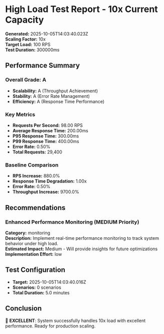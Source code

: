 # High Load Test Report - 10x Current Capacity

**Generated:** 2025-10-05T14:03:40.023Z  
**Scaling Factor:** 10x  
**Target Load:** 100 RPS  
**Test Duration:** 300000ms

## Performance Summary

### Overall Grade: A

- **Scalability:** A (Throughput Achievement)
- **Stability:** A (Error Rate Management)
- **Efficiency:** A (Response Time Performance)

### Key Metrics

- **Requests Per Second:** 98.00 RPS
- **Average Response Time:** 200.00ms
- **P95 Response Time:** 300.00ms
- **P99 Response Time:** 400.00ms
- **Error Rate:** 0.50%
- **Total Requests:** 29,400

### Baseline Comparison

- **RPS Increase:** 880.0%
- **Response Time Degradation:** 1.00x
- **Error Rate:** 0.50%
- **Throughput Increase:** 9700.0%

## Recommendations


### Enhanced Performance Monitoring (MEDIUM Priority)

**Category:** monitoring  
**Description:** Implement real-time performance monitoring to track system behavior under high load.  
**Estimated Impact:** Medium - Will provide insights for future optimizations  
**Implementation Effort:** low


## Test Configuration

- **Target:** 2025-10-05T14:03:40.016Z
- **Scenarios:** 0 scenarios
- **Total Duration:** 5.0 minutes

## Conclusion

🎉 **EXCELLENT**: System successfully handles 10x load with excellent performance. Ready for production scaling.
